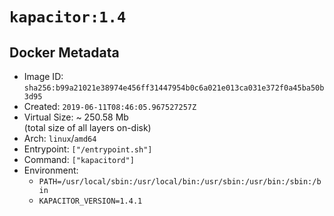 # `kapacitor:1.4`

## Docker Metadata

- Image ID: `sha256:b99a21021e38974e456ff31447954b0c6a021e013ca031e372f0a45ba50b3d95`
- Created: `2019-06-11T08:46:05.967527257Z`
- Virtual Size: ~ 250.58 Mb  
  (total size of all layers on-disk)
- Arch: `linux`/`amd64`
- Entrypoint: `["/entrypoint.sh"]`
- Command: `["kapacitord"]`
- Environment:
  - `PATH=/usr/local/sbin:/usr/local/bin:/usr/sbin:/usr/bin:/sbin:/bin`
  - `KAPACITOR_VERSION=1.4.1`
